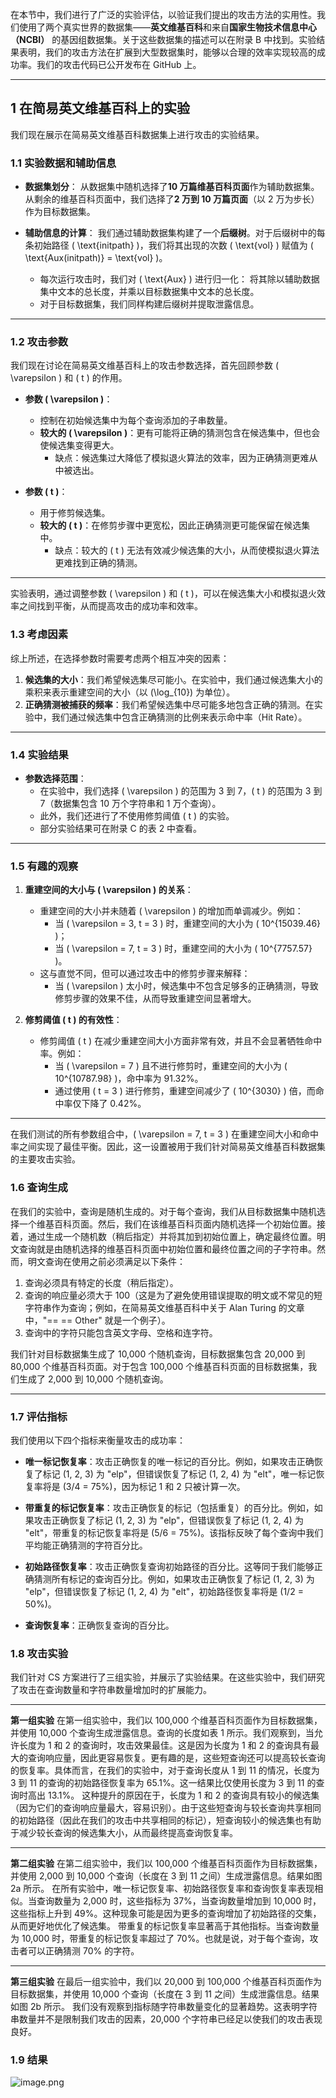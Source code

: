 在本节中，我们进行了广泛的实验评估，以验证我们提出的攻击方法的实用性。我们使用了两个真实世界的数据集——**英文维基百科**和来自**国家生物技术信息中心（NCBI）** 的基因组数据集。关于这些数据集的描述可以在附录 B 中找到。实验结果表明，我们的攻击方法在扩展到大型数据集时，能够以合理的效率实现较高的成功率。我们的攻击代码已公开发布在 GitHub 上。

---

## 1 在简易英文维基百科上的实验

我们现在展示在简易英文维基百科数据集上进行攻击的实验结果。

### 1.1 **实验数据和辅助信息**

- **数据集划分**：
  从数据集中随机选择了**10 万篇维基百科页面**作为辅助数据集。从剩余的维基百科页面中，我们选择了**2 万到 10 万篇页面**（以 2 万为步长）作为目标数据集。

- **辅助信息的计算**：
  我们通过辅助数据集构建了一个**后缀树**。对于后缀树中的每条初始路径 \( \text{initpath} \)，我们将其出现的次数 \( \text{vol} \) 赋值为 \( \text{Aux(initpath)} = \text{vol} \)。
  - 每次运行攻击时，我们对 \( \text{Aux} \) 进行归一化：
    将其除以辅助数据集中文本的总长度，并乘以目标数据集中文本的总长度。
  - 对于目标数据集，我们同样构建后缀树并提取泄露信息。

---

### 1.2 **攻击参数**

我们现在讨论在简易英文维基百科上的攻击参数选择，首先回顾参数 \( \varepsilon \) 和 \( t \) 的作用。

- **参数 \( \varepsilon \)**：
  - 控制在初始候选集中为每个查询添加的子串数量。
  - **较大的 \( \varepsilon \)**：更有可能将正确的猜测包含在候选集中，但也会使候选集变得更大。
    - 缺点：候选集过大降低了模拟退火算法的效率，因为正确猜测更难从中被选出。

- **参数 \( t \)**：
  - 用于修剪候选集。
  - **较大的 \( t \)**：在修剪步骤中更宽松，因此正确猜测更可能保留在候选集中。
    - 缺点：较大的 \( t \) 无法有效减少候选集的大小，从而使模拟退火算法更难找到正确的猜测。

---

实验表明，通过调整参数 \( \varepsilon \) 和 \( t \)，可以在候选集大小和模拟退火效率之间找到平衡，从而提高攻击的成功率和效率。

### 1.3 考虑因素

综上所述，在选择参数时需要考虑两个相互冲突的因素：
1. **候选集的大小**：我们希望候选集尽可能小。在实验中，我们通过候选集大小的乘积来表示重建空间的大小（以 \(\log_{10}\) 为单位）。
2. **正确猜测被捕获的频率**：我们希望候选集中尽可能多地包含正确的猜测。在实验中，我们通过候选集中包含正确猜测的比例来表示命中率（Hit Rate）。

---

### 1.4 **实验结果**

- **参数选择范围**：
  - 在实验中，我们选择 \( \varepsilon \) 的范围为 3 到 7，\( t \) 的范围为 3 到 7（数据集包含 10 万个字符串和 1 万个查询）。
  - 此外，我们还进行了不使用修剪阈值 \( t \) 的实验。
  - 部分实验结果可在附录 C 的表 2 中查看。

---

### 1.5 **有趣的观察**

1. **重建空间的大小与 \( \varepsilon \) 的关系**：
   - 重建空间的大小并未随着 \( \varepsilon \) 的增加而单调减少。例如：
     - 当 \( \varepsilon = 3, t = 3 \) 时，重建空间的大小为 \( 10^{15039.46} \)；
     - 当 \( \varepsilon = 7, t = 3 \) 时，重建空间的大小为 \( 10^{7757.57} \)。
   - 这与直觉不同，但可以通过攻击中的修剪步骤来解释：
     - 当 \( \varepsilon \) 太小时，候选集中不包含足够多的正确猜测，导致修剪步骤的效果不佳，从而导致重建空间显著增大。

2. **修剪阈值 \( t \) 的有效性**：
   - 修剪阈值 \( t \) 在减少重建空间大小方面非常有效，并且不会显著牺牲命中率。例如：
     - 当 \( \varepsilon = 7 \) 且不进行修剪时，重建空间的大小为 \( 10^{10787.98} \)，命中率为 91.32%。
     - 通过使用 \( t = 3 \) 进行修剪，重建空间减少了 \( 10^{3030} \) 倍，而命中率仅下降了 0.42%。

---

在我们测试的所有参数组合中，\( \varepsilon = 7, t = 3 \) 在重建空间大小和命中率之间实现了最佳平衡。因此，这一设置被用于我们针对简易英文维基百科数据集的主要攻击实验。

### 1.6 查询生成

在我们的实验中，查询是随机生成的。对于每个查询，我们从目标数据集中随机选择一个维基百科页面。然后，我们在该维基百科页面内随机选择一个初始位置。接着，通过生成一个随机数（稍后指定）并将其加到初始位置上，确定最终位置。明文查询就是由随机选择的维基百科页面中初始位置和最终位置之间的子字符串。然而，明文查询在使用之前必须满足以下条件：

1. 查询必须具有特定的长度（稍后指定）。
2. 查询的响应量必须大于 100（这是为了避免使用错误提取的明文或不常见的短字符串作为查询；例如，在简易英文维基百科中关于 Alan Turing 的文章中，"== == Other" 就是一个例子）。
3. 查询中的字符只能包含英文字母、空格和连字符。

我们针对目标数据集生成了 10,000 个随机查询，目标数据集包含 20,000 到 80,000 个维基百科页面。对于包含 100,000 个维基百科页面的目标数据集，我们生成了 2,000 到 10,000 个随机查询。

---

### 1.7 评估指标

我们使用以下四个指标来衡量攻击的成功率：

- **唯一标记恢复率**：攻击正确恢复的唯一标记的百分比。例如，如果攻击正确恢复了标记 (1, 2, 3) 为 "elp"，但错误恢复了标记 (1, 2, 4) 为 "elt"，唯一标记恢复率将是 \(3/4 = 75\%\)，因为标记 1 和 2 只被计算一次。

- **带重复的标记恢复率**：攻击正确恢复的标记（包括重复）的百分比。例如，如果攻击正确恢复了标记 (1, 2, 3) 为 "elp"，但错误恢复了标记 (1, 2, 4) 为 "elt"，带重复的标记恢复率将是 \(5/6 = 75\%\)。该指标反映了每个查询中我们平均能正确猜测的字符百分比。

- **初始路径恢复率**：攻击正确恢复查询初始路径的百分比。这等同于我们能够正确猜测所有标记的查询百分比。例如，如果攻击正确恢复了标记 (1, 2, 3) 为 "elp"，但错误恢复了标记 (1, 2, 4) 为 "elt"，初始路径恢复率将是 \(1/2 = 50\%\)。

- **查询恢复率**：正确恢复查询的百分比。

### 1.8 攻击实验

我们针对 CS 方案进行了三组实验，并展示了实验结果。在这些实验中，我们研究了攻击在查询数量和字符串数量增加时的扩展能力。

---

**第一组实验**
在第一组实验中，我们以 100,000 个维基百科页面作为目标数据集，并使用 10,000 个查询生成泄露信息。查询的长度如表 1 所示。我们观察到，当允许长度为 1 和 2 的查询时，攻击效果最佳。这是因为长度为 1 和 2 的查询具有最大的查询响应量，因此更容易恢复。更有趣的是，这些短查询还可以提高较长查询的恢复率。具体而言，在我们的实验中，对于查询长度从 1 到 11 的情况，长度为 3 到 11 的查询的初始路径恢复率为 65.1%。这一结果比仅使用长度为 3 到 11 的查询时高出 13.1%。
这种提升的原因在于，长度为 1 和 2 的查询具有较小的候选集（因为它们的查询响应量最大，容易识别）。由于这些短查询与较长查询共享相同的初始路径（因此在我们的攻击中共享相同的标记），短查询较小的候选集也有助于减少较长查询的候选集大小，从而最终提高查询恢复率。

---

**第二组实验**
在第二组实验中，我们以 100,000 个维基百科页面作为目标数据集，并使用 2,000 到 10,000 个查询（长度在 3 到 11 之间）生成泄露信息。结果如图 2a 所示。
在所有实验中，唯一标记恢复率、初始路径恢复率和查询恢复率表现相似。当查询数量为 2,000 时，这些指标为 37%，当查询数量增加到 10,000 时，这些指标上升到 49%。这种现象可能是因为更多的查询增加了初始路径的交集，从而更好地优化了候选集。
带重复的标记恢复率显著高于其他指标。当查询数量为 10,000 时，带重复的标记恢复率超过了 70%。也就是说，对于每个查询，攻击者可以正确猜测 70% 的字符。

---

**第三组实验**
在最后一组实验中，我们以 20,000 到 100,000 个维基百科页面作为目标数据集，并使用 10,000 个查询（长度在 3 到 11 之间）生成泄露信息。结果如图 2b 所示。
我们没有观察到指标随字符串数量变化的显著趋势。这表明字符串数量并不是限制我们攻击的因素，20,000 个字符串已经足以使我们的攻击表现良好。

### 1.9 结果

![image.png](https://ceyewan.oss-cn-beijing.aliyuncs.com/typora/20250410165852.png)
